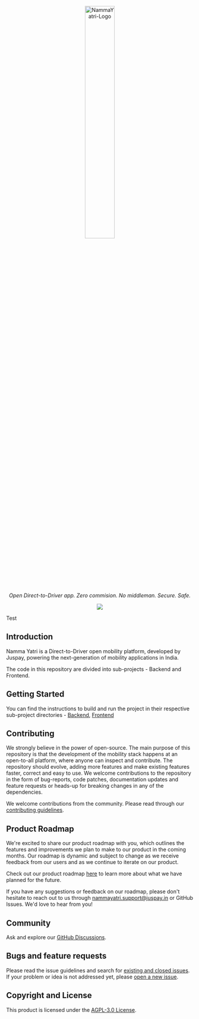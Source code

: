 <p align="center">
  <img src="./docs/images/nammaYatrilogo.svg#gh-dark-mode-only" alt="NammaYatri-Logo" width="40%" />
</p>

<p align="center">
<i>Open Direct-to-Driver app. Zero commision. No middleman. Secure. Safe.</i>
</p>

<p align="center">
  <a href="https://github.com/nammayatri/nammayatri/blob/main/LICENSE">
    <img src="https://img.shields.io/github/license/nammayatri/beckn-gateway" />
  </a>
</p>

Test

## Introduction

Namma Yatri is a Direct-to-Driver open mobility platform, developed by Juspay, powering the next-generation of mobility applications in India.

The code in this repository are divided into sub-projects - Backend and Frontend.

## Getting Started

You can find the instructions to build and run the project in their respective sub-project directories - [Backend](./Backend/README.md#getting-started), [Frontend](./Frontend/README.md)


## Contributing

We strongly believe in the power of open-source. The main purpose of this repository is that the development of the mobility stack happens at an open-to-all platform, where anyone can inspect and contribute. The repository should evolve, adding more features and make existing features faster, correct and easy to use.
We welcome contributions to the repository in the form of bug-reports, code patches, documentation updates and feature requests or heads-up for breaking changes in any of the dependencies.

We welcome contributions from the community. Please read through our
[contributing guidelines](./docs/CONTRIBUTING.md).

## Product Roadmap

We're excited to share our product roadmap with you, which outlines the features and improvements we plan to make to our product in the coming months. Our roadmap is dynamic and subject to change as we receive feedback from our users and as we continue to iterate on our product.

Check out our product roadmap [here](https://docs.google.com/spreadsheets/d/e/2PACX-1vRPdBJDIKyKHmAprGdLGfGb6Lt8j25xBHhV1Dr8f0kY8xhcP5DbBgAB5Fl-zvT4GjzNxwWzy81B1fDO/pubhtml?gid=685751497&single=true) to learn more about what we have planned for the future.

If you have any suggestions or feedback on our roadmap, please don't hesitate to reach out to us through nammayatri.support@juspay.in or GitHub Issues. We'd love to hear from you!

## Community

Ask and explore our [GitHub Discussions](https://github.com/orgs/nammayatri/discussions).

## Bugs and feature requests

Please read the issue guidelines and search for [existing and closed issues].
If your problem or idea is not addressed yet, please [open a new issue].

[existing and closed issues]: https://github.com/nammayatri/nammayatri/issues
[open a new issue]: https://github.com/nammayatri/nammayatri/issues/new/choose

## Copyright and License

This product is licensed under the [AGPL-3.0 License](LICENSE).
